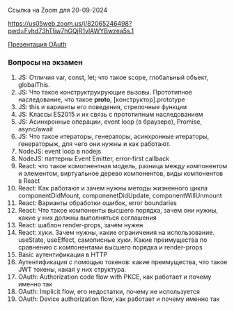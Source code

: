 Ссылка на Zoom для 20-09-2024

https://us05web.zoom.us/j/82065246498?pwd=Fvhd73hTIiw7hGQjR1vlAWYBwzea5s.1

[Презентация OAuth](https://docs.google.com/presentation/d/1WCSVNTfj9nDQwd7jJOlcGTnRl0WlSwiAtUkNPf8SFG0)

### Вопросы на экзамен
1. JS: Отличия var, const, let; что такое scope, глобальный объект, globalThis.
2. JS: Что такое конструктруирующие вызовы. Прототипное наследование, что такое __proto__, [конструктор].prototype 
3. JS: this и варианты его поведения, стрелочные функции 
4. JS: Классы ES2015 и их связь с прототипным наследованием 
5. JS: Асинхронные операции, event loop (в браузере), Promise, async/await 
6. JS: Что такое итераторы, генераторы, асинхронные итераторы, генераторыж, для чего они нужны и как работают.
7. NodeJS: event loop в nodejs
8. NodeJS: паттерны Event Emitter, error-first callback
9. React: что такое комопнентная модель, разница между компонентом и элементом, виртуальное дерево компонентов, виды компонентов в React
10. React: Как работают и зачем нужны методы жизненного цикла componentDidMount, componenetDidUpdate, componentWillUnmount
11. React: Варианты обработки ошибок, error boundaries
12. React: Что такое компоненты высшего порядка, зачем они нужны, какие у них должны выполняться соглашения
13. React: шаблон render-props, зачем нужен
14. React: хуки. Зачем нужны, какие ограничения на использование. useState, useEffect, самописные хуки. Какие преимущества по сравнению с компонентами высшего порядка и render-props 
15. Basic аутентификация в HTTP 
16. Аутентификация с помощью токенов: какие преимущества, что такое JWT токены, какая у них структура. 
17. OAuth: Authorization code flow with PKCE, как работает и почему именно так
18. OAuth: Implicit flow, его недостатки, почему не используется
19. OAuth: Device authorization flow, как работает и почему именно так
